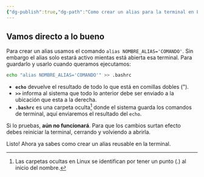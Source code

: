 ```yaml
---
{"dg-publish":true,"dg-path":"Como crear un alias para la terminal en Linux.md","permalink":"/como-crear-un-alias-para-la-terminal-en-linux/","tags":["linux","terminal","bash"],"created":"2024-01-27T22:11","updated":"2024-03-02T21:50"}
---
```


## Vamos directo a lo bueno
Para crear un alias usamos el comando `alias NOMBRE_ALIAS='COMANDO'`. Sin embargo el alias solo estará activo mientas está abierta esa terminal. Para guardarlo y usarlo cuando queramos ejecutamos:

```bash
echo "alias NOMBRE_ALIAS='COMANDO'" >> .bashrc
```
- **`echo`** devuelve el resultado de todo lo que está en comillas dobles (").
- **`>>`** informa al sistema que todo lo anterior debe ser enviado a la ubicación que esta a la derecha.
- **`.bashrc`** es una carpeta oculta[^1] donde el sistema guarda los comandos de terminal, aquí enviaremos el resultado del `echo`.

Si lo pruebas, **aún no funcionará**. Para que los cambios surtan efecto debes reiniciar la terminal, cerrando y volviendo a abrirla.

Listo! Ahora ya sabes como crear un alias reusable en la terminal.

[^1]: Las carpetas ocultas en Linux se identifican por tener un punto (.) al inicio del nombre.